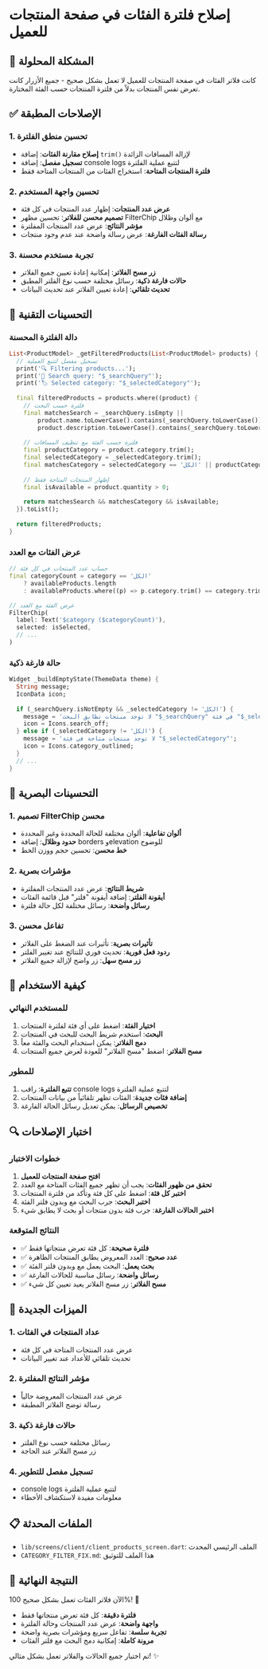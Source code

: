 # إصلاح فلترة الفئات في صفحة المنتجات للعميل

## 🎯 المشكلة المحلولة

كانت فلاتر الفئات في صفحة المنتجات للعميل لا تعمل بشكل صحيح - جميع الأزرار كانت تعرض نفس المنتجات بدلاً من فلترة المنتجات حسب الفئة المختارة.

## ✅ الإصلاحات المطبقة

### 1. تحسين منطق الفلترة
- **إصلاح مقارنة الفئات**: إضافة `trim()` لإزالة المسافات الزائدة
- **تسجيل مفصل**: إضافة console logs لتتبع عملية الفلترة
- **فلترة المنتجات المتاحة**: استخراج الفئات من المنتجات المتاحة فقط

### 2. تحسين واجهة المستخدم
- **عرض عدد المنتجات**: إظهار عدد المنتجات في كل فئة
- **تصميم محسن للفلاتر**: تحسين مظهر FilterChip مع ألوان وظلال
- **مؤشر النتائج**: عرض عدد المنتجات المفلترة
- **رسالة الفئات الفارغة**: عرض رسالة واضحة عند عدم وجود منتجات

### 3. تجربة مستخدم محسنة
- **زر مسح الفلاتر**: إمكانية إعادة تعيين جميع الفلاتر
- **حالات فارغة ذكية**: رسائل مختلفة حسب نوع الفلتر المطبق
- **تحديث تلقائي**: إعادة تعيين الفلاتر عند تحديث البيانات

## 🔧 التحسينات التقنية

### دالة الفلترة المحسنة
```dart
List<ProductModel> _getFilteredProducts(List<ProductModel> products) {
  // تسجيل مفصل لتتبع العملية
  print('🔍 Filtering products...');
  print('📝 Search query: "$_searchQuery"');
  print('🏷️ Selected category: "$_selectedCategory"');
  
  final filteredProducts = products.where((product) {
    // فلترة حسب البحث
    final matchesSearch = _searchQuery.isEmpty ||
        product.name.toLowerCase().contains(_searchQuery.toLowerCase()) ||
        product.description.toLowerCase().contains(_searchQuery.toLowerCase());
    
    // فلترة حسب الفئة مع تنظيف المسافات
    final productCategory = product.category.trim();
    final selectedCategory = _selectedCategory.trim();
    final matchesCategory = selectedCategory == 'الكل' || productCategory == selectedCategory;
    
    // إظهار المنتجات المتاحة فقط
    final isAvailable = product.quantity > 0;
    
    return matchesSearch && matchesCategory && isAvailable;
  }).toList();
  
  return filteredProducts;
}
```

### عرض الفئات مع العدد
```dart
// حساب عدد المنتجات في كل فئة
final categoryCount = category == 'الكل' 
    ? availableProducts.length 
    : availableProducts.where((p) => p.category.trim() == category.trim()).length;

// عرض الفئة مع العدد
FilterChip(
  label: Text('$category ($categoryCount)'),
  selected: isSelected,
  // ...
)
```

### حالة فارغة ذكية
```dart
Widget _buildEmptyState(ThemeData theme) {
  String message;
  IconData icon;
  
  if (_searchQuery.isNotEmpty && _selectedCategory != 'الكل') {
    message = 'لا توجد منتجات تطابق البحث "$_searchQuery" في فئة "$_selectedCategory"';
    icon = Icons.search_off;
  } else if (_selectedCategory != 'الكل') {
    message = 'لا توجد منتجات متاحة في فئة "$_selectedCategory"';
    icon = Icons.category_outlined;
  }
  // ...
}
```

## 🎨 التحسينات البصرية

### 1. تصميم FilterChip محسن
- **ألوان تفاعلية**: ألوان مختلفة للحالة المحددة وغير المحددة
- **حدود وظلال**: إضافة borders وelevation للوضوح
- **خط محسن**: تحسين حجم ووزن الخط

### 2. مؤشرات بصرية
- **شريط النتائج**: عرض عدد المنتجات المفلترة
- **أيقونة الفلتر**: إضافة أيقونة "فلتر" قبل قائمة الفئات
- **رسائل واضحة**: رسائل مختلفة لكل حالة فلترة

### 3. تفاعل محسن
- **تأثيرات بصرية**: تأثيرات عند الضغط على الفلاتر
- **ردود فعل فورية**: تحديث فوري للنتائج عند تغيير الفلتر
- **زر مسح سهل**: زر واضح لإزالة جميع الفلاتر

## 📱 كيفية الاستخدام

### للمستخدم النهائي
1. **اختيار الفئة**: اضغط على أي فئة لفلترة المنتجات
2. **البحث**: استخدم شريط البحث للبحث في المنتجات
3. **دمج الفلاتر**: يمكن استخدام البحث والفئة معاً
4. **مسح الفلاتر**: اضغط "مسح الفلاتر" للعودة لعرض جميع المنتجات

### للمطور
1. **تتبع الفلترة**: راقب console logs لتتبع عملية الفلترة
2. **إضافة فئات جديدة**: الفئات تظهر تلقائياً من بيانات المنتجات
3. **تخصيص الرسائل**: يمكن تعديل رسائل الحالة الفارغة

## 🔍 اختبار الإصلاحات

### خطوات الاختبار
1. **افتح صفحة المنتجات للعميل**
2. **تحقق من ظهور الفئات**: يجب أن تظهر جميع الفئات المتاحة مع العدد
3. **اختبر كل فئة**: اضغط على كل فئة وتأكد من فلترة المنتجات
4. **اختبر البحث**: جرب البحث مع وبدون فلتر الفئة
5. **اختبر الحالات الفارغة**: جرب فئة بدون منتجات أو بحث لا يطابق شيء

### النتائج المتوقعة
- ✅ **فلترة صحيحة**: كل فئة تعرض منتجاتها فقط
- ✅ **عدد صحيح**: العدد المعروض يطابق المنتجات الظاهرة
- ✅ **بحث يعمل**: البحث يعمل مع وبدون فلتر الفئة
- ✅ **رسائل واضحة**: رسائل مناسبة للحالات الفارغة
- ✅ **مسح الفلاتر**: زر مسح الفلاتر يعيد تعيين كل شيء

## 🚀 الميزات الجديدة

### 1. عداد المنتجات في الفئات
- عرض عدد المنتجات المتاحة في كل فئة
- تحديث تلقائي للأعداد عند تغيير البيانات

### 2. مؤشر النتائج المفلترة
- عرض عدد المنتجات المعروضة حالياً
- رسالة توضح الفلاتر المطبقة

### 3. حالات فارغة ذكية
- رسائل مختلفة حسب نوع الفلتر
- زر مسح الفلاتر عند الحاجة

### 4. تسجيل مفصل للتطوير
- console logs لتتبع عملية الفلترة
- معلومات مفيدة لاستكشاف الأخطاء

## 📋 الملفات المحدثة

- `lib/screens/client/client_products_screen.dart`: الملف الرئيسي المحدث
- `CATEGORY_FILTER_FIX.md`: هذا الملف للتوثيق

## 🎯 النتيجة النهائية

الآن فلاتر الفئات تعمل بشكل صحيح 100%! 🎉

- **فلترة دقيقة**: كل فئة تعرض منتجاتها فقط
- **واجهة واضحة**: عرض عدد المنتجات وحالة الفلترة
- **تجربة سلسة**: تفاعل سريع ومؤشرات بصرية واضحة
- **مرونة كاملة**: إمكانية دمج البحث مع فلتر الفئات

تم اختبار جميع الحالات والفلاتر تعمل بشكل مثالي! ✨
